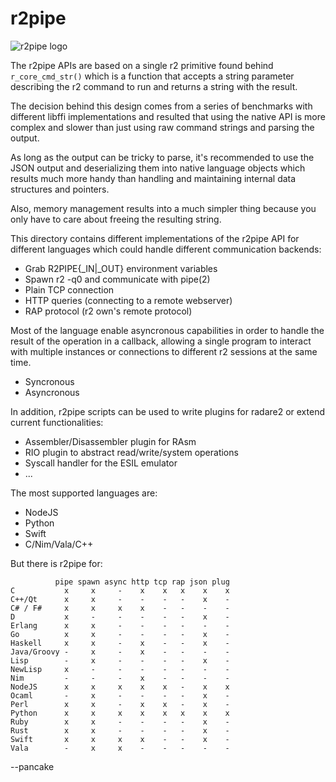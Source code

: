r2pipe
======

![r2pipe logo](https://raw.githubusercontent.com/radare/radare2-r2pipe/master/r2pipe.png)

The r2pipe APIs are based on a single r2 primitive found behind `r_core_cmd_str()`
which is a function that accepts a string parameter describing the r2 command to
run and returns a string with the result.

The decision behind this design comes from a series of benchmarks with different
libffi implementations and resulted that using the native API is more complex and
slower than just using raw command strings and parsing the output.

As long as the output can be tricky to parse, it's recommended to use the JSON
output and deserializing them into native language objects which results much more
handy than handling and maintaining internal data structures and pointers.

Also, memory management results into a much simpler thing because you only have
to care about freeing the resulting string.

This directory contains different implementations of the r2pipe API for different
languages which could handle different communication backends:

  * Grab R2PIPE{_IN|_OUT} environment variables
  * Spawn r2 -q0 and communicate with pipe(2)
  * Plain TCP connection
  * HTTP queries (connecting to a remote webserver)
  * RAP protocol (r2 own's remote protocol)

Most of the language enable asyncronous capabilities in order to handle the result
of the operation in a callback, allowing a single program to interact with multiple
instances or connections to different r2 sessions at the same time.

  * Syncronous
  * Asyncronous

In addition, r2pipe scripts can be used to write plugins for radare2 or extend current functionalities:

  * Assembler/Disassembler plugin for RAsm
  * RIO plugin to abstract read/write/system operations
  * Syscall handler for the ESIL emulator
  * ...

The most supported languages are:

  * NodeJS
  * Python
  * Swift
  * C/Nim/Vala/C++

But there is r2pipe for:

	          pipe spawn async http tcp rap json plug
	C           x     x     -    x    x   x    x    x
	C++/Qt      x     x     -    -    -   -    x    -
	C# / F#     x     x     x    x    -   -    -    -
	D           x     -     -    -    -   -    x    -
	Erlang      x     x     -    -    -   -    -    -
	Go          x     x     -    -    -   -    x    -
	Haskell     x     x     -    x    -   -    x    -
	Java/Groovy -     x     -    x    -   -    -    -
	Lisp        -     x     -    -    -   -    x    -
	NewLisp     x     -     -    -    -   -    -    -
	Nim         -     -     -    x    -   -    -    -
	NodeJS      x     x     x    x    x   -    x    x
	Ocaml       -     x     -    -    -   -    x    -
	Perl        x     x     -    x    x   -    x    -
	Python      x     x     x    x    x   x    x    x
	Ruby        x     x     -    -    -   -    x    -
	Rust        x     x     -    -    -   -    x    -
	Swift       x     x     x    x    -   -    x    -
	Vala        -     x     x    -    -   -    -    -

--pancake

